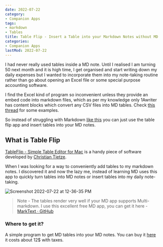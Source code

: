 ```yaml
---
date: 2022-07-22
category:
- Companion Apps
tags:
- markdown
- Tables
title: Table Flip - Insert a Table into your Markdown Notes without MD
categories:
- Companion Apps
lastMod: 2022-07-22
---
```

I had never really used tables inside a MD note. Until I realised I am turning 50 next month and it is high time, I get organised and start writing down my daily expenses but I wanted to incorporate them into my note-taking routine rather than go about opening an Excel file or some special purpose accounting software.

I find the Excel kind of program so inconvenient unless they provide an embed code into markdown files, which as per my knowledge only 1Awriter has content blocks which convert any CSV files into MD tables. Check [this thread](https://twitter.com/rcvd_io/status/1549001094671515648) for some examples. 

So instead of struggling with Markdown [like this](https://hackmd.io/s/how-to-create-table) you can just use the table flip app and insert tables into your MD notes.

## What is Table Flip

[TableFlip - Simple Table Editor for Mac](https://tableflipapp.com/) is a handy piece of software developed by [Christian Tietze](https://twitter.com/ctietze).

When I was looking for a way to conveniently add tables to my markdown notes. I discovered it and now the lazy me, instead of learning MD uses this app to quickly turn tables into MD notes or insert tables into my daily note-taking.

![Screenshot 2022-07-22 at 12-36-35 PM](https://mataroa.blog/images/b0a75d79.png)

> Note - The tables render very well if your MD app supports Multi-markdown. I use this excellent free MD app, you can get it here -  [MarkText · GitHub](https://github.com/marktext)

### Where to get it? 

A simple program to get MD tables into your MD notes. You can buy it [here](https://tableflipapp.com) it costs about 12$ with taxes.
